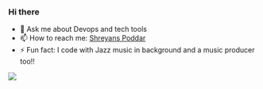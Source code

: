 ### Hi there 

- 💬 Ask me about Devops and tech tools
- 📫 How to reach me: [Shreyans Poddar](https://www.linkedin.com/in/shreyans-poddar-4015a9130/)
- ⚡ Fun fact: I code with Jazz music in background and a music producer too!!
<!-- 👯 I’m looking to collaborate on ... -->
<!-- 🔭 I’m currently working on AWS & Devops Tools -->
<!-- 🤔 I’m looking for help with ... -->
<!-- 😄 Pronouns: -->

![](https://github-readme-stats.vercel.app/api?username=shreyanspoddar&show_icons=true&hide_border=true)
